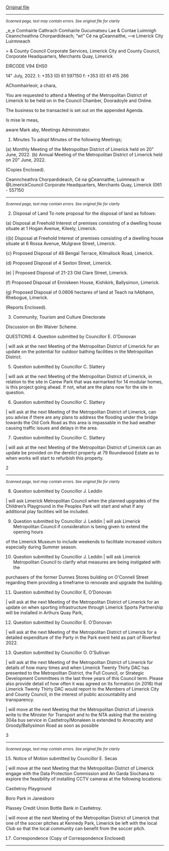 [Original file](https://www.limerick.ie/sites/default/files/media/documents/2022-07/00%20Agenda%20-%20Meeting%20of%20Metropolitan%20District%20of%20Limerick%20-%2020th%20July%202022_0.pdf)

---
*<small>Scanned page, text may contain errors. See original file for clarity</small>*  

_e_e Comhairle Cathrach Comhairle Gucumatseu Lae
& Contae Luimnigh Ceanncheathna Chorpardideach;
“wt” Cé na gCeannaithe,
—e Limerick City Luirmneach

= & County Council
Corporate Services,
Limerick City and County Council,
Corporate Headquarters,
Merchants Quay,
Limerick

EIRCODE V94 EHS0

14" July, 2022. t: +353 (0) 61 597150
f: +353 (0) 61 415 266

AChomhairleoir, a chara,

You are requested to attend a Meeting of the Metropolitan District of Limerick to be held on
in the Council Chamber, Dooradoyle and Online.

The business to be transacted is set out on the appended Agenda.

Is mise le meas,

aware
Mark aby,
Meetings Administrator.

1. Minutes
To adopt Minutes of the following Meetings;

(a) Monthly Meeting of the Metropolitan District of Limerick held on 20" June, 2022.
(b) Annual Meeting of the Metropolitan District of Limerick held on 20" June, 2022.

(Copies Enclosed).

Ceanncheathra Chorpardideach, Cé na gCeannaithe, Luimneach w @LimerickCouncil
Corporate Headquarters, Merchants Quay, Limerick (061 - 557150


---
*<small>Scanned page, text may contain errors. See original file for clarity</small>*  

2. Disposal of Land
To note proposal for the disposal of land as follows:

(a) Disposal at Freehold Interest of premises consisting of a dwelling house situate at 1 Hogan
Avenue, Kileely, Limerick.

({b) Disposal at Freehold Interest of premises consisting of a dwelling house situate at 6 Rossa
Avenue, Mulgrave Street, Limerick.

{c) Proposed Disposal of 48 Bengal Terrace, Kilmallock Road, Limerick.

(d) Proposed Disposal of 4 Sexton Street, Limerick.

(e) | Proposed Disposal of 21-23 Old Clare Street, Limerick.

(f) Proposed Disposal of Enniskeen House, Kishikirk, Ballysimon, Limerick.

(g) Proposed Disposal of 0.0606 hectares of land at Teach na hAbhann, Rhebogue, Limerick.

(Reports Enclosed).

3. Community, Tourism and Culture Directorate

Discussion on Bin Waiver Scheme.

QUESTIONS
4. Question submitted by Councillor E. O’Donovan

| will ask at the next Meeting of the Metropolitan District of Limerick for an update on the potential
for outdoor bathing facilities in the Metropolitan District.

5. Question submitted by Councillor C. Slattery

| will ask at the next Meeting of the Metropolitan District of Limerick, in relation to the site in Carew
Park that was earmarked for 14 modular homes, is this project going ahead. If not, what are the
plans now for the site in question.

6. Question submitted by Councillor C. Slattery

| will ask at the next Meeting of the Metropolitan District of Limerick, can you advise if there are any
plans to address the flooding under the bridge towards the Old Cork Road as this area is impassable
in the bad weather causing traffic issues and delays in the area.

7. Question submitted by Councillor C. Slattery

| will ask at the next Meeting of the Metropolitan District of Limerick can an update be provided on
the derelict property at 79 Roundwood Estate as to when works will start to refurbish this property.

2


---
*<small>Scanned page, text may contain errors. See original file for clarity</small>*  

8. Question submitted by Councillor J. Leddin

| will ask Limerick Metropolitan Council when the planned upgrades of the Children’s Playground in
the Peoples Park will start and what if any additional play facilities will be included.

9. Question submitted by Councillor J. Leddin
| will ask Limerick Metropolitan Council if consideration is being given to extend the opening hours

of the Limerick Museum to include weekends to facilitate increased visitors especially during
Summer season.

10. Question submitted by Councillor J. Leddin
| will ask Limerick Metropolitan Council to clarify what measures are being instigated with the

purchasers of the former Dunnes Stores building on O'Connell Street regarding them providing a
timeframe to renovate and upgrade the building.

11. Question submitted by Councillor E, O’Donovan

| will ask at the next Meeting of the Metropolitan District of Limerick for an update on when sporting
infrastructure through Limerick Sports Partnership will be installed in Arthurs Quay Park,

12. Question submitted by Councillor E. O'Donovan

| will ask at the next Meeting of the Metropolitan District of Limerick for a detailed expenditure of
the Party in the Park event held as part of Riverfest 2022.

13. Question submitted by Councillor O. O’Sullivan

| will ask at the next Meeting of the Metropolitan District of Limerick for details of how many times
and when Limerick Twenty Thirty DAC has presented to the Metropolitan District, the Full Council,
or Strategic Development Committees in the last three years of this Council term. Please also
provide detail of how often it was agreed on Its formation (in 2016) that Limerick Twenty Thirty DAC
would report to the Members of Limerick City and County Council, in the interest of public
accountability and transparency.

| will move at the next Meeting that the Metropolitan District of Limerick write to the Minister for
Transport and to the NTA asking that the existing 304a bus service in Castletroy/Monaleen is
extended to Annacotty and Groody/Ballysimon Road as soon as possible

3


---
*<small>Scanned page, text may contain errors. See original file for clarity</small>*  

15. Notice of Motion submitted by Councillor E. Secas

| will move at the next Meeting that the Metropolitan District of Limerick engage with the Data
Protection Commission and An Garda Siochana to explore the feasibility of installing CCTV cameras
at the following locations:

Castletroy Playground

Boro Park in Janesboro

Plassey Credit Union Bottle Bank in Castletroy.

| will move at the next Meeting of the Metropolitan District of Limerick that one of the soccer pitches
at Kennedy Park, Limerick be left with the local Club so that the local community can benefit from
the soccer pitch.

17. Correspondence
(Copy of Correspondence Enclosed)


---
